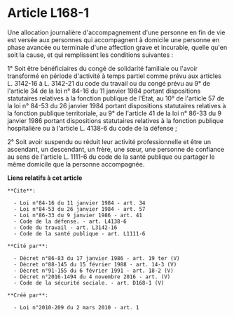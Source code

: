 # Article L168-1

Une allocation journalière d'accompagnement d'une personne en fin de vie est versée aux personnes qui accompagnent à domicile
une personne en phase avancée ou terminale d'une affection grave et incurable, quelle qu'en soit la cause, et qui remplissent
les conditions suivantes : 

1° Soit être bénéficiaires du congé de solidarité familiale ou l'avoir transformé en période d'activité à temps partiel comme
prévu aux articles L. 3142-16 à L. 3142-21 du code du travail ou du congé prévu au 9° de l'article 34 de la loi n° 84-16 du
11 janvier 1984 portant dispositions statutaires relatives à la fonction publique de l'Etat, au 10° de l'article 57 de la loi
n° 84-53 du 26 janvier 1984 portant dispositions statutaires relatives à la fonction publique territoriale, au 9° de
l'article 41 de la loi n° 86-33 du 9 janvier 1986 portant dispositions statutaires relatives à la fonction publique
hospitalière ou à l'article L. 4138-6 du code de la défense ; 

2° Soit avoir suspendu ou réduit leur activité professionnelle et être un ascendant, un descendant, un frère, une sœur, une
personne de confiance au sens de l'article L. 1111-6 du code de la santé publique ou partager le même domicile que la
personne accompagnée.

**Liens relatifs à cet article**

	**Cite**:

	  - Loi n°84-16 du 11 janvier 1984 - art. 34
	  - Loi n°84-53 du 26 janvier 1984 - art. 57
	  - Loi n°86-33 du 9 janvier 1986 - art. 41
	  - Code de la défense. - art. L4138-6
	  - Code du travail - art. L3142-16
	  - Code de la santé publique - art. L1111-6

	**Cité par**:

	  - Décret n°86-83 du 17 janvier 1986 - art. 19 ter (V)
	  - Décret n°88-145 du 15 février 1988 - art. 14-3 (V)
	  - Décret n°91-155 du 6 février 1991 - art. 18-2 (V)
	  - Décret n°2016-1494 du 4 novembre 2016 - art. (V)
	  - Code de la sécurité sociale. - art. D168-1 (V)

	**Créé par**:

	  - Loi n°2010-209 du 2 mars 2010 - art. 1

